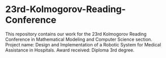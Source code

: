 # 23rd-Kolmogorov-Reading-Conference
This repository contains our work for the 23rd Kolmogorov Reading Conference in Mathematical Modeling and Computer Science section. Project name: Design and Implementation of a Robotic System for Medical Assistance in Hospitals. Award received: Diploma 3rd degree.
